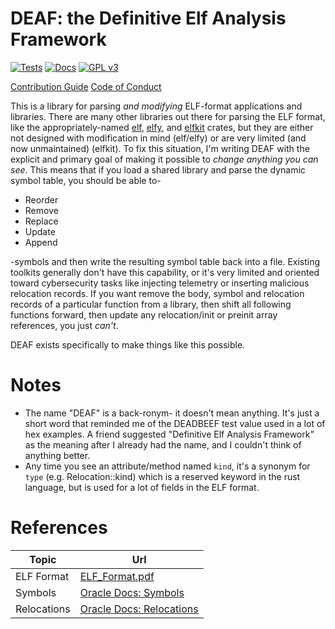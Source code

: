 # DEAF: the **D**efinitive **E**lf **A**nalysis **F**ramework

[![Tests](https://github.com/mjhouse/deaf/actions/workflows/test.yaml/badge.svg?branch=testing)](https://github.com/mjhouse/deaf/actions/workflows/test.yaml)
[![Docs](https://github.com/mjhouse/deaf/actions/workflows/docs.yaml/badge.svg?branch=documentation)](https://mjhouse.github.io/deaf/)
[![GPL v3](https://img.shields.io/badge/License-GPLv3-blue.svg)](https://www.gnu.org/licenses/gpl-3.0)

[Contribution Guide](CONTRIBUTING.md)
[Code of Conduct](CODE_OF_CONDUCT.md)

This is a library for parsing *and modifying* ELF-format applications and libraries. There are many other 
libraries out there for parsing the ELF format, like the appropriately-named [elf](https://crates.io/crates/elf), 
[elfy](https://crates.io/crates/elfy), and [elfkit](https://crates.io/crates/elfkit) crates, but they are either 
not designed with modification in mind (elf/elfy) or are very limited (and now unmaintained) (elfkit). To fix this 
situation, I'm writing DEAF with the explicit and primary goal of making it possible to *change anything you can 
see*. This means that if you load a shared library and parse the dynamic symbol table, you should be able to- 

* Reorder
* Remove
* Replace
* Update
* Append

-symbols and then write the resulting symbol table back into a file. Existing toolkits generally don't
have this capability, or it's very limited and oriented toward cybersecurity tasks like injecting telemetry or 
inserting malicious relocation records. If you want remove the body, symbol and relocation records of a 
particular function from a library, then shift all following functions forward, then update any relocation/init 
or preinit array references, you just *can't*.  

DEAF exists specifically to make things like this possible.

# Notes

* The name "DEAF" is a back-ronym- it doesn't mean anything. It's just a short word that reminded me of 
  the DEADBEEF test value used in a lot of hex examples. A friend suggested "Definitive Elf Analysis Framework"
  as the meaning after I already had the name, and I couldn't think of anything better.
* Any time you see an attribute/method named `kind`, it's a synonym for `type` (e.g. Relocation::kind)
  which is a reserved keyword in the rust language, but is used for a lot of fields in the ELF format.

# References

| Topic       | Url                                                                    |
|--           |--                                                                      |
| ELF Format  | [ELF_Format.pdf](http://www.skyfree.org/linux/references/ELF_Format.pdf)                 |
| Symbols     | [Oracle Docs: Symbols](https://docs.oracle.com/cd/E23824_01/html/819-0690/chapter6-79797.html) |
| Relocations | [Oracle Docs: Relocations](https://docs.oracle.com/cd/E23824_01/html/819-0690/chapter6-54839.html) |